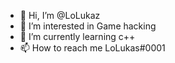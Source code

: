 - 👋 Hi, I’m @LoLukaz
- 👀 I’m interested in Game hacking
- 🌱 I’m currently learning c++
- 📫 How to reach me LoLukas#0001
